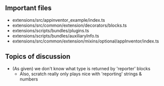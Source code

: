 ## Important files

- extensions/src/appinventor_example/index.ts
- extensions/src/common/extension/decorators/blocks.ts
- extensions/scripts/bundles/plugins.ts
- extensions/scripts/bundles/auxiliaryInfo.ts
- extensions/src/common/extension/mixins/optional/appInventor/index.ts

## Topics of discussion

- (As given) we don't know what type is returned by 'reporter' blocks
    - Also, scratch really only plays nice with 'reporting' strings & numbers